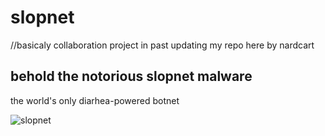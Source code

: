 # slopnet
//basicaly collaboration project in past updating my repo here by nardcart
## behold the notorious slopnet malware

the world's only diarhea-powered botnet

![slopnet](https://i.imgur.com/aNZqMgi.png)

